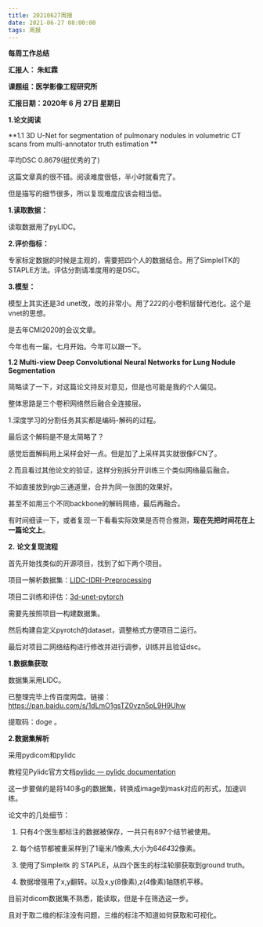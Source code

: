 ```yaml
---
title: 20210627周报
date: 2021-06-27 08:00:00
tags: 周报
---
```




 

 

**每周工作总结**

 

**汇报人： 朱虹霖**

**课题组：医学影像工程研究所**

**汇报日期：2020年 6 月 27日 星期日**

**1.论文阅读**

**1.1  3D U-Net for segmentation of pulmonary nodules in volumetric CT scans from multi-annotator truth estimation **

平均DSC 0.8679(挺优秀的了)

这篇文章真的很不错。阅读难度很低，半小时就看完了。

但是描写的细节很多，所以复现难度应该会相当低。

**1.读取数据：**

读取数据用了pyLIDC。

**2.评价指标：**

专家标定数据的时候是主观的，需要把四个人的数据结合。用了SimpleITK的STAPLE方法。评估分割请准度用的是DSC。

**3.模型：**

模型上其实还是3d unet改，改的非常小。用了2*2*2的小卷积层替代池化。这个是vnet的思想。

 

是去年CMI2020的会议文章。

今年也有一届，七月开始。今年可以跟一下。

 

**1.2 Multi-view Deep Convolutional Neural Networks for Lung Nodule Segmentation**

简略读了一下，对这篇论文持反对意见，但是也可能是我的个人偏见。

整体思路是三个卷积网络然后融合全连接层。

1.深度学习的分割任务其实都是编码-解码的过程。

最后这个解码是不是太简略了？

感觉后面解码用上采样会好一点。但是加了上采样其实就很像FCN了。

2.而且看过其他论文的验证，这样分别拆分开训练三个类似网络最后融合。

不如直接放到rgb三通道里，合并为同一张图的效果好。

甚至不如用三个不同backbone的解码网络，最后再融合。



有时间细读一下，或者复现一下看看实际效果是否符合推测，**现在先把时间花在上一篇论文上**。

 

 

**2.** **论文复现流程**

首先开始找类似的开源项目，找到了如下两个项目。

项目一解析数据集：[LIDC-IDRI-Preprocessing](https://github.com/jaeho3690/LIDC-IDRI-Preprocessing)

项目二训练和评估：[3d-unet-pytorch](https://github.com/wolny/pytorch-3dunet)

需要先按照项目一构建数据集。

然后构建自定义pyrotch的dataset，调整格式方便项目二运行。

最后对项目二网络结构进行修改并进行调参，训练并且验证dsc。

**1.数据集获取**

数据集采用LIDC。

已整理完毕上传百度网盘。链接：[https://pan.baidu.com/s/1dLmO1gsTZ0vzn5pL9H9Uhw ](https://pan.baidu.com/s/1dLmO1gsTZ0vzn5pL9H9Uhw)

提取码：doge 。

**2.数据集解析**

采用pydicom和pylidc

教程见Pylidc官方文档[pylidc — pylidc documentation](https://pylidc.github.io/)

这一步要做的是将140多g的数据集，转换成image到mask对应的形式，加速训练。

论文中的几处细节：

1. 只有4个医生都标注的数据被保存，一共只有897个结节被使用。

2. 每个结节都被重采样到了1毫米/1像素,大小为64*64*32像素。

3. 使用了Simpleitk 的 STAPLE，从四个医生的标注轮廓获取到ground truth。

4. 数据增强用了x,y翻转。以及x,y(8像素),z(4像素)轴随机平移。

 

目前对dicom数据集不熟悉，能读取，但是卡在筛选这一步。

且对于取二维的标注没有问题，三维的标注不知道如何获取和可视化。

 

 

 

 

 

 

 

 

 

 

 

 

 

 

 

 

 

 

 

 

 